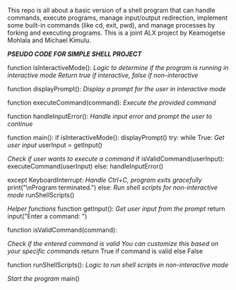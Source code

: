 This repo is all about a basic version of a shell program that can handle commands, execute programs, manage input/output redirection, implement some built-in commands (like cd, exit, pwd), and manage processes by forking and executing programs. This is a joint ALX project by Keamogetse Mohlala and Michael Kimulu.

***PSEUDO CODE FOR SIMPLE SHELL PROJECT***

function isInteractiveMode():
*Logic to determine if the program is running in interactive mode
 Return true if interactive, false if non-interactive*

function displayPrompt():
*Display a prompt for the user in interactive mode*

function executeCommand(command):
*Execute the provided command*

function handleInputError():
*Handle input error and prompt the user to continue*

function main():
if isInteractiveMode():
		displayPrompt()
		try:
		    while True:
                   *Get user input* 
                   userInput = getInput() 

*Check if user wants to execute a command*
	if isValidCommand(userInput):
		executeCommand(userInput)
		else:
			handleInputError()

except KeyboardInterrupt:
*Handle Ctrl+C, program exits gracefully*
		print("\nProgram terminated.")
		else:
*Run shell scripts for non-interactive mode* 
runShellScripts()

*Helper functions*
function getInput():
  *Get user input from the prompt*
	return input("Enter a command: ")

function isValidCommand(command):

  *Check if the entered command is valid
  You can customize this based on your specific commands*
  return True if command is valid else False

function runShellScripts():
  *Logic to run shell scripts in non-interactive mode*

*Start the program*
main()
